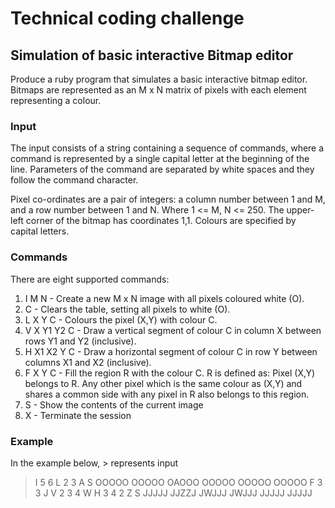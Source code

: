 # Technical coding challenge

## Simulation of basic interactive Bitmap editor

Produce a ruby program that simulates a basic interactive bitmap editor.
Bitmaps are represented as an M x N matrix of pixels with each element
representing a colour.

### Input

The input consists of a string containing a sequence of commands, where
a command is represented by a single capital letter at the beginning of the line.
Parameters of the command are separated by white spaces and they follow the command character.

Pixel co-ordinates are a pair of integers: a column number between 1 and M, and a row number
between 1 and N. Where 1 <= M, N <= 250. The upper-left corner of the
bitmap has coordinates 1,1. Colours are specified by capital letters.

### Commands

There are eight supported commands:

1. I M N - Create a new M x N image with all pixels coloured white (O).
2. C - Clears the table, setting all pixels to white (O).
3. L X Y C - Colours the pixel (X,Y) with colour C.
4. V X Y1 Y2 C - Draw a vertical segment of colour C in column X between rows Y1 and Y2 (inclusive).
5. H X1 X2 Y C - Draw a horizontal segment of colour C in row Y between columns X1 and X2 (inclusive).
6. F X Y C - Fill the region R with the colour C. R is defined as: Pixel (X,Y) belongs to R. Any other pixel which is the same colour as (X,Y) and shares a common side with any pixel in R also belongs to this region.
7. S - Show the contents of the current image
8. X - Terminate the session

### Example

In the example below, > represents input

 > I 5 6
 > L 2 3 A
 > S
 OOOOO
 OOOOO
 OAOOO
 OOOOO
 OOOOO
 OOOOO
 > F 3 3 J
 > V 2 3 4 W
 > H 3 4 2 Z
 > S
 JJJJJ
 JJZZJ
 JWJJJ
 JWJJJ
 JJJJJ
 JJJJJ
